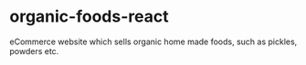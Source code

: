 # organic-foods-react
eCommerce website which sells organic home made foods, such as pickles, powders etc.
